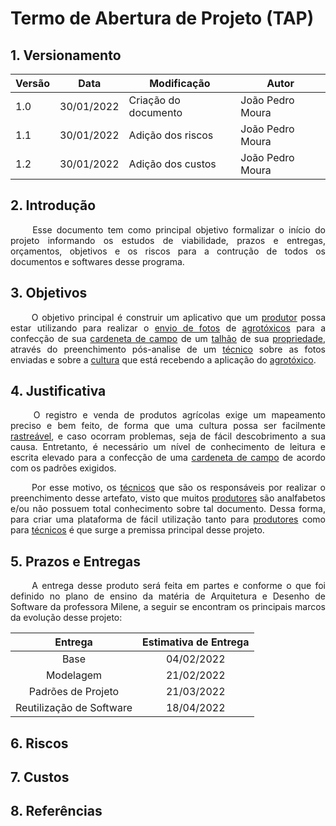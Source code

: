 # Termo de Abertura de Projeto (TAP)

## 1. Versionamento
| Versão | Data | Modificação | Autor |
|--|--|--|--|
|1.0| 30/01/2022| Criação do documento | João Pedro Moura |
|1.1| 30/01/2022| Adição dos riscos | João Pedro Moura |
|1.2| 30/01/2022| Adição dos custos | João Pedro Moura |

## 2. Introdução
<p align="justify">&emsp;&emsp; Esse documento tem como principal objetivo formalizar o início do projeto informando os estudos de viabilidade, prazos e entregas, orçamentos, objetivos e os riscos para a contrução de todos os documentos e softwares desse programa.</p>

## 3. Objetivos
<p align="justify">&emsp;&emsp; O objetivo principal é construir um aplicativo que um <a href=#produtor>produtor</a> possa estar utilizando para realizar o <a href=#envio_fotos>envio de fotos</a> de <a href=#agrotoxico>agrotóxicos</a> para a confecção de sua <a href=#cardeneta_de_campo>cardeneta de campo</a> de um <a href=#talhao>talhão</a> de sua <a href=#propriedade>propriedade</a>, através do preenchimento pós-analise de um <a href=#tecnico>técnico</a> sobre as fotos enviadas e sobre a <a href=#cultura>cultura</a> que está recebendo a aplicação do <a href=#agrotoxico>agrotóxico</a>.</p>

## 4. Justificativa
<p align="justify">&emsp;&emsp; O registro e venda de produtos agrícolas exige um mapeamento preciso e bem feito, de forma que uma cultura possa ser facilmente <a href=#rastreabilidade>rastreável</a>, e caso ocorram problemas, seja de fácil descobrimento a sua causa. Entretanto, é necessário um nível de conhecimento de leitura e escrita elevado para a confecção de uma <a href=#cardeneta_de_campo>cardeneta de campo</a> de acordo com os padrões exigidos.</p>
<p align="justify">&emsp;&emsp; Por esse motivo, os <a href=#tecnico>técnicos</a> que são os responsáveis por realizar o preenchimento desse artefato, visto que muitos <a href=#produtor>produtores</a> são analfabetos e/ou não possuem total conhecimento sobre tal documento. Dessa forma, para criar uma plataforma de fácil utilização tanto para <a href=#produtor>produtores</a> como para <a href=#tecnico>técnicos</a> é que surge a premissa principal desse projeto.</p>

## 5. Prazos e Entregas
<p align="justify">&emsp;&emsp; A entrega desse produto será feita em partes e conforme o que foi definido no plano de ensino da matéria de Arquitetura e Desenho de Software da professora Milene, a seguir se encontram os principais marcos da evolução desse projeto:</p>

|Entrega|Estimativa de Entrega|
|:-:|:-:|
|Base|04/02/2022|
|Modelagem|21/02/2022|
|Padrões de Projeto|21/03/2022|
|Reutilização de Software|18/04/2022|

## 6. Riscos

## 7. Custos

## 8. Referências
